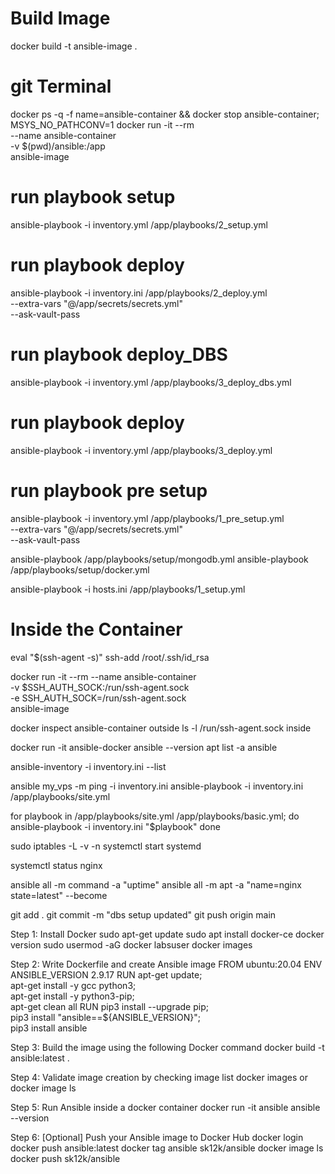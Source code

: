 # Build Image
docker build -t ansible-image .

# git Terminal
docker ps -q -f name=ansible-container && docker stop ansible-container; \
MSYS_NO_PATHCONV=1 docker run -it --rm \
--name ansible-container \
-v $(pwd)/ansible:/app \
ansible-image



# run playbook setup
ansible-playbook -i inventory.yml /app/playbooks/2_setup.yml 

# run playbook deploy
ansible-playbook -i inventory.ini /app/playbooks/2_deploy.yml \
  --extra-vars "@/app/secrets/secrets.yml" \
  --ask-vault-pass

# run playbook deploy_DBS
ansible-playbook -i inventory.yml /app/playbooks/3_deploy_dbs.yml 

# run playbook deploy
ansible-playbook -i inventory.yml /app/playbooks/3_deploy.yml 

# run playbook pre setup
ansible-playbook -i inventory.yml /app/playbooks/1_pre_setup.yml \
  --extra-vars "@/app/secrets/secrets.yml" \
  --ask-vault-pass

ansible-playbook /app/playbooks/setup/mongodb.yml
ansible-playbook /app/playbooks/setup/docker.yml

ansible-playbook -i hosts.ini /app/playbooks/1_setup.yml


# Inside the Container 
eval "$(ssh-agent -s)"
ssh-add /root/.ssh/id_rsa 


docker run -it --rm --name ansible-container \
    -v $SSH_AUTH_SOCK:/run/ssh-agent.sock \
    -e SSH_AUTH_SOCK=/run/ssh-agent.sock \
    ansible-image


docker inspect ansible-container     outside
ls -l /run/ssh-agent.sock            inside

docker run -it ansible-docker
ansible --version
apt list -a ansible


ansible-inventory -i inventory.ini --list

ansible my_vps -m ping -i inventory.ini
ansible-playbook -i inventory.ini /app/playbooks/site.yml

for playbook in /app/playbooks/site.yml /app/playbooks/basic.yml; do
    ansible-playbook -i inventory.ini "$playbook" 
done


sudo iptables -L -v -n
systemctl start systemd

systemctl status nginx


ansible all -m command -a "uptime"
ansible all -m apt -a "name=nginx state=latest" --become

git add .
git commit -m "dbs setup updated"
git push origin main





























Step 1: Install Docker
sudo apt-get update
sudo apt install docker-ce
docker version
sudo usermod -aG docker labsuser
docker images

Step 2: Write Dockerfile and create Ansible image
FROM ubuntu:20.04
ENV ANSIBLE_VERSION 2.9.17
RUN apt-get update; \
    apt-get install -y gcc python3; \
    apt-get install -y python3-pip; \
    apt-get clean all
RUN pip3 install --upgrade pip; \
    pip3 install "ansible==${ANSIBLE_VERSION}"; \
    pip3 install ansible

Step 3: Build the image using the following Docker command
docker build -t ansible:latest .

Step 4: Validate image creation by checking image list
docker images
or
docker image ls

Step 5: Run Ansible inside a docker container
docker run -it ansible
ansible --version

Step 6: [Optional] Push your Ansible image to Docker Hub
docker login
docker push ansible:latest
docker tag ansible sk12k/ansible
docker image ls
docker push sk12k/ansible